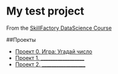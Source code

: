 # My test project
From the [SkillFactory DataScience Course](https:skillfactory.ru/data-scientist)

##Проекты

* [Проект 0. Игра: Угадай число](https://github.com/RinaGlin/sf_data_science/blob/main/game.py)
* [Проект 1. __________________](___)
* [Проект 2. __________________](___)
